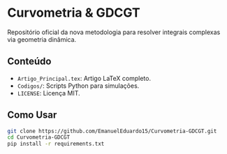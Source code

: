 # Curvometria & GDCGT  
Repositório oficial da nova metodologia para resolver integrais complexas via geometria dinâmica.  

## Conteúdo  
- `Artigo_Principal.tex`: Artigo LaTeX completo.  
- `Codigos/`: Scripts Python para simulações.  
- `LICENSE`: Licença MIT.  

## Como Usar  
```bash
git clone https://github.com/EmanuelEduardo15/Curvometria-GDCGT.git
cd Curvometria-GDCGT
pip install -r requirements.txt
